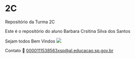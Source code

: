 # 2C
Repositório da Turma 2C

Este é o repositório do aluno Barbara Crsitina Silva dos Santos 

Sejam todos Bem Vindos
![](https://tenor.com/pt-BR/view/baby-yoda-welcome-gif-22416975) 

Contato 📧 0000111538563xsp@al.educacao.sp.gov.br
